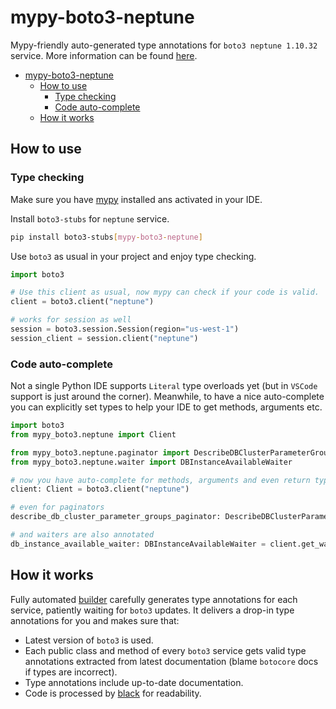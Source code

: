 # mypy-boto3-neptune

Mypy-friendly auto-generated type annotations for `boto3 neptune 1.10.32` service.
More information can be found [here](https://github.com/vemel/mypy_boto3).

- [mypy-boto3-neptune](#mypy-boto3-neptune)
  - [How to use](#how-to-use)
    - [Type checking](#type-checking)
    - [Code auto-complete](#code-auto-complete)
  - [How it works](#how-it-works)

## How to use

### Type checking

Make sure you have [mypy](https://github.com/python/mypy) installed ans activated in your IDE.

Install `boto3-stubs` for `neptune` service.

```bash
pip install boto3-stubs[mypy-boto3-neptune]
```

Use `boto3` as usual in your project and enjoy type checking.

```python
import boto3

# Use this client as usual, now mypy can check if your code is valid.
client = boto3.client("neptune")

# works for session as well
session = boto3.session.Session(region="us-west-1")
session_client = session.client("neptune")

```

### Code auto-complete

Not a single Python IDE supports `Literal` type overloads yet (but in `VSCode` support is just around the corner).
Meanwhile, to have a nice auto-complete you can explicitly set types to help your IDE to get methods, arguments etc.

```python
import boto3
from mypy_boto3.neptune import Client

from mypy_boto3.neptune.paginator import DescribeDBClusterParameterGroupsPaginator
from mypy_boto3.neptune.waiter import DBInstanceAvailableWaiter

# now you have auto-complete for methods, arguments and even return types
client: Client = boto3.client("neptune")

# even for paginators
describe_db_cluster_parameter_groups_paginator: DescribeDBClusterParameterGroupsPaginator = client.get_paginator("describe_db_cluster_parameter_groups")

# and waiters are also annotated
db_instance_available_waiter: DBInstanceAvailableWaiter = client.get_waiter("db_instance_available")
```

## How it works

Fully automated [builder](https://github.com/vemel/mypy_boto3) carefully generates
type annotations for each service, patiently waiting for `boto3` updates. It delivers
a drop-in type annotations for you and makes sure that:

- Latest version of `boto3` is used.
- Each public class and method of every `boto3` service gets valid type annotations
  extracted from latest documentation (blame `botocore` docs if types are incorrect).
- Type annotations include up-to-date documentation.
- Code is processed by [black](https://github.com/psf/black) for readability.